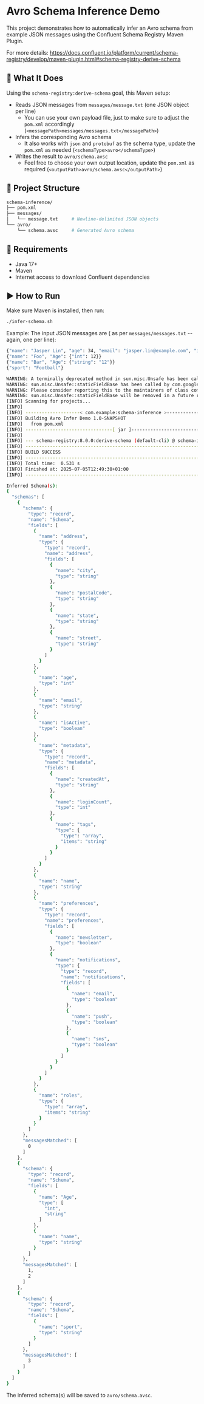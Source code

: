 # Avro Schema Inference Demo
This project demonstrates how to automatically infer an Avro schema from example JSON messages using the Confluent Schema Registry Maven Plugin.

For more details: https://docs.confluent.io/platform/current/schema-registry/develop/maven-plugin.html#schema-registry-derive-schema

## 🔧 What It Does
Using the `schema-registry:derive-schema` goal, this Maven setup:
 - Reads JSON messages from `messages/message.txt` (one JSON object per line)
   - You can use your own payload file, just to make sure to adjust the `pom.xml` accordingly (`<messagePath>messages/messages.txt</messagePath>`)
 - Infers the corresponding Avro schema
   - It also works with `json` and `protobuf` as the schema type, update the `pom.xml` as needed (`<schemaType>avro</schemaType>`)
 - Writes the result to `avro/schema.avsc`
   - Feel free to choose your own output location, update the `pom.xml` as required (`<outputPath>avro/schema.avsc</outputPath>`)

## 📁 Project Structure
```sh
schema-inference/
├── pom.xml
├── messages/
│   └── message.txt     # Newline-delimited JSON objects
└── avro/
    └── schema.avsc     # Generated Avro schema
```

## 🔗 Requirements
 - Java 17+
 - Maven
 - Internet access to download Confluent dependencies

## ▶️ How to Run
Make sure Maven is installed, then run:
```sh
./infer-schema.sh
```

Example:
The input JSON messages are ( as per `messages/messages.txt` -- again, one per line):
```sh
{"name": "Jasper Lin", "age": 34, "email": "jasper.lin@example.com", "isActive": true, "address": {"street": "456 Market Street", "city": "San Francisco", "state": "CA", "postalCode": "94105"}, "roles": ["admin", "editor"], "metadata": {"createdAt": "2023-09-15T14:23:00Z", "tags": ["premium", "beta-tester"], "loginCount": 42}, "preferences": {"newsletter": false, "notifications": {"email": true, "sms": false, "push": true}}}
{"name": "Foo", "Age": {"int": 12}}
{"name": "Bar", "Age": {"string": "12"}}
{"sport": "Football"}
```

```sh
WARNING: A terminally deprecated method in sun.misc.Unsafe has been called
WARNING: sun.misc.Unsafe::staticFieldBase has been called by com.google.inject.internal.aop.HiddenClassDefiner (file:/opt/homebrew/Cellar/maven/3.9.10/libexec/lib/guice-5.1.0-classes.jar)
WARNING: Please consider reporting this to the maintainers of class com.google.inject.internal.aop.HiddenClassDefiner
WARNING: sun.misc.Unsafe::staticFieldBase will be removed in a future release
[INFO] Scanning for projects...
[INFO] 
[INFO] --------------------< com.example:schema-inference >--------------------
[INFO] Building Avro Infer Demo 1.0-SNAPSHOT
[INFO]   from pom.xml
[INFO] --------------------------------[ jar ]---------------------------------
[INFO] 
[INFO] --- schema-registry:8.0.0:derive-schema (default-cli) @ schema-inference ---
[INFO] ------------------------------------------------------------------------
[INFO] BUILD SUCCESS
[INFO] ------------------------------------------------------------------------
[INFO] Total time:  0.531 s
[INFO] Finished at: 2025-07-05T12:49:30+01:00
[INFO] ------------------------------------------------------------------------

Inferred Schema(s):
{
  "schemas": [
    {
      "schema": {
        "type": "record",
        "name": "Schema",
        "fields": [
          {
            "name": "address",
            "type": {
              "type": "record",
              "name": "address",
              "fields": [
                {
                  "name": "city",
                  "type": "string"
                },
                {
                  "name": "postalCode",
                  "type": "string"
                },
                {
                  "name": "state",
                  "type": "string"
                },
                {
                  "name": "street",
                  "type": "string"
                }
              ]
            }
          },
          {
            "name": "age",
            "type": "int"
          },
          {
            "name": "email",
            "type": "string"
          },
          {
            "name": "isActive",
            "type": "boolean"
          },
          {
            "name": "metadata",
            "type": {
              "type": "record",
              "name": "metadata",
              "fields": [
                {
                  "name": "createdAt",
                  "type": "string"
                },
                {
                  "name": "loginCount",
                  "type": "int"
                },
                {
                  "name": "tags",
                  "type": {
                    "type": "array",
                    "items": "string"
                  }
                }
              ]
            }
          },
          {
            "name": "name",
            "type": "string"
          },
          {
            "name": "preferences",
            "type": {
              "type": "record",
              "name": "preferences",
              "fields": [
                {
                  "name": "newsletter",
                  "type": "boolean"
                },
                {
                  "name": "notifications",
                  "type": {
                    "type": "record",
                    "name": "notifications",
                    "fields": [
                      {
                        "name": "email",
                        "type": "boolean"
                      },
                      {
                        "name": "push",
                        "type": "boolean"
                      },
                      {
                        "name": "sms",
                        "type": "boolean"
                      }
                    ]
                  }
                }
              ]
            }
          },
          {
            "name": "roles",
            "type": {
              "type": "array",
              "items": "string"
            }
          }
        ]
      },
      "messagesMatched": [
        0
      ]
    },
    {
      "schema": {
        "type": "record",
        "name": "Schema",
        "fields": [
          {
            "name": "Age",
            "type": [
              "int",
              "string"
            ]
          },
          {
            "name": "name",
            "type": "string"
          }
        ]
      },
      "messagesMatched": [
        1,
        2
      ]
    },
    {
      "schema": {
        "type": "record",
        "name": "Schema",
        "fields": [
          {
            "name": "sport",
            "type": "string"
          }
        ]
      },
      "messagesMatched": [
        3
      ]
    }
  ]
}
```

The inferred schema(s) will be saved to `avro/schema.avsc`.

